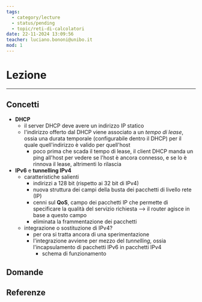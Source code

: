 ```yaml
---
tags:
  - category/lecture
  - status/pending
  - topic/reti-di-calcolatori
date: 22-11-2024 13:09:56
teacher: luciano.bononi@unibo.it
mod: 1
---
```

# Lezione
---
## Concetti
- **DHCP**
	- il server DHCP deve avere un indirizzo IP statico
	- l'indirizzo offerto dal DHCP viene associato a un _tempo di lease_, ossia una durata temporale (configurabile dentro il DHCP) per il quale quell'indirizzo è valido per quell'host
		- poco prima che scada il tempo di lease, il client DHCP manda un ping all'host per vedere se l'host è ancora connesso, e se lo è rinnova il lease, altrimenti lo rilascia
- **IPv6** e **tunnelling IPv4**
	- caratteristiche salienti
		- indirizzi a 128 bit (rispetto ai 32 bit di IPv4)
		- nuova struttura dei campi della busta dei pacchetti di livello rete (IP)
		- cenni sul **QoS**, campo dei pacchetti IP che permette di specificare la qualità del servizio richiesta --> il router agisce in base a questo campo
		- eliminata la frammentazione dei pacchetti
	- integrazione o sostituzione di IPv4?
		- per ora si tratta ancora di una sperimentazione
		- l'integrazione avviene per mezzo del _tunnelling_, ossia l'incapsulamento di pacchetti IPv6 in pacchetti IPv4
			- schema di funzionamento

## Domande

## Referenze
